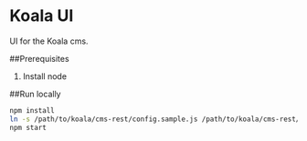 # Koala UI
UI for the Koala cms.

##Prerequisites
1. Install node

##Run locally
```bash
npm install
ln -s /path/to/koala/cms-rest/config.sample.js /path/to/koala/cms-rest/config.js
npm start
```